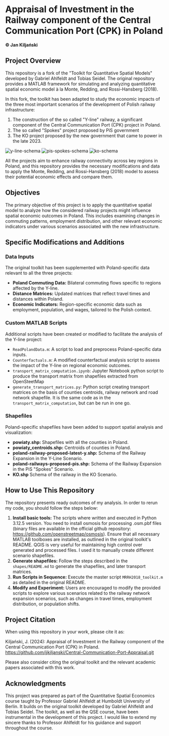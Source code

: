 # Appraisal of Investment in the Railway component of the Central Communication Port (CPK) in Poland

**© Jan Kiljański**

## Project Overview

This repository is a fork of the "Toolkit for Quantitative Spatial Models" developed by Gabriel Ahlfeldt and Tobias Seidel. The original repository provides a MATLAB framework for simulating and analyzing quantitative spatial economic model à la Monte, Redding, and Rossi-Hansberg (2018).

In this fork, the toolkit has been adapted to study the economic impacts of the three most important scenarios of the development of Polish railway infrastructure:
1. The construction of the so called "Y-line" railway, a significant component of the Central Communication Port (CPK) project in Poland.
2. The so called "Spokes" project proposed by PiS government
3. The KO project proposed by the new government that came to power in the late 2023.

![y-line-schema](https://github.com/user-attachments/assets/5d4a3f60-32c7-4b2c-914f-b75b7f16468b)
![pis-spokes-schema](https://github.com/user-attachments/assets/c1e410e1-f907-42f0-b5f4-2a92e8966c74)
![ko-schema](https://github.com/user-attachments/assets/44ae8eab-0f47-4fdc-a880-88dec0697900)




All the projects aim to enhance railway connectivity across key regions in Poland, and this repository provides the necessary modifications and data to apply the Monte, Redding, and Rossi-Hansberg (2018) model to assess their potential economic effects and compare them.

## Objectives

The primary objective of this project is to apply the quantitative spatial model to analyze how the considered railway projects might influence spatial economic outcomes in Poland. This includes examining changes in commuting patterns, employment distribution, and other relevant economic indicators under various scenarios associated with the new infrastructure.

## Specific Modifications and Additions

### Data Inputs

The original toolkit has been supplemented with Poland-specific data relevant to all the three projects:

- **Poland Commuting Data:** Bilateral commuting flows specific to regions affected by the Y-line.
- **Distance Matrices:** Updated matrices that reflect travel times and distances within Poland.
- **Economic Indicators:** Region-specific economic data such as employment, population, and wages, tailored to the Polish context.

### Custom MATLAB Scripts

Additional scripts have been created or modified to facilitate the analysis of the Y-line project:

- `ReadPolandData.m`: A script to load and preprocess Poland-specific data inputs.
- `Counterfactuals.m`: A modified counterfactual analysis script to assess the impact of the Y-line on regional economic outcomes.
- `transport_matrix_computation.ipynb`: Jupyter Notebook python script to produce the transport matrix from shapefiles extracted from OpenSteetMap
- `generate_transport_matrices.py`: Python script creating transport matrices on the basis of counties centroids, railway network and road network shapefile. It is the same code as in the `transport_matrix_computation`, but can be run in one go.

### Shapefiles

Poland-specific shapefiles have been added to support spatial analysis and visualization:

- **powiaty.shp:** Shapefiles with all the counties in Poland.
- **powiaty_centroids.shp:** Centroids of counties in Poland.
- **poland-railway-proposed-latest-y.shp:** Schema of the Railway Expansion in the Y-Line Scenario.
- **poland-railways-proposed-pis.shp:** Schema of the Railway Expansion in the PiS "Spokes" Scenario.
- **KO.shp** Schema of the railway in the KO Scenario.

## How to Use This Repository
The repository presents ready outcomes of my analysis. In order to rerun my code, you should follow the steps below:

1. **Install basic tools:** The scripts where written and executed in Python 3.12.5 version. You need to install osmosis for processing .osm.pbf files (binary files are available in the official github repository: https://github.com/openstreetmap/osmosis). Ensure that all necessary MATLAB toolboxes are installed, as outlined in the original toolkit's README. QGIS is very useful for maintaining high control over generated and processed files. I used it to manually create different scenario shapefiles.
2. **Generate shapefiles:** Follow the steps described in the `shapes/README.md` to generate the shapefiles, and later transport matrices.
3. **Run Scripts in Sequence:** Execute the master script `MRRH2018_toolkit.m` as detailed in the original README.
4. **Modify and Experiment:** Users are encouraged to modify the provided scripts to explore various scenarios related to the railway network expansion scenarios, such as changes in travel times, employment distribution, or population shifts.

## Project Citation

When using this repository in your work, please cite it as:

Kiljański, J. (2024): Appraisal of Investment in the Railway component of the Central Communication Port (CPK) in Poland. https://github.com/jjkiljanski/Central-Communication-Port-Appraisal.git

Please also consider citing the original toolkit and the relevant academic papers associated with this work.

## Acknowledgments

This project was prepared as part of the Quantitative Spatial Economics course taught by Professor Gabriel Ahlfeldt at Humboldt University of Berlin. It builds on the original toolkit developed by Gabriel Ahlfeldt and Tobias Seidel. The toolkit, as well as the QSE course, have been instrumental in the development of this project. I would like to extend my sincere thanks to Professor Ahlfeldt for his guidance and support throughout the course.
